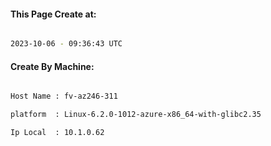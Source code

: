 
   
#### This Page Create at:

```bash

2023-10-06 - 09:36:43 UTC

```

#### Create By Machine:

```bash

Host Name : fv-az246-311

platform  : Linux-6.2.0-1012-azure-x86_64-with-glibc2.35

Ip Local  : 10.1.0.62

```

